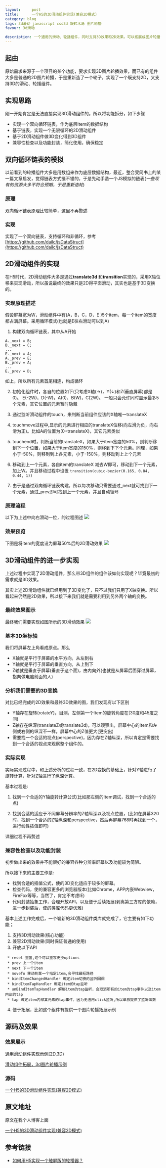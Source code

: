 ```yaml
---
layout:     post
title:      一个H5的3D滑动组件实现(兼容2D模式)
category: blog
tags: 3d滑动 javascript css3d 旋转木马 图片轮播
favour: 3d滑动

description: 一个通用的滑动、轮播组件，同时支持3D效果和2D效果。可以拓展成图片轮播，旋转木马，页面滑动等等
---
```


## 起由
原始需求来源于一个项目的某个功能，要求实现3D图片轮播效果，而已有的组件大多是普通的2D图片轮播，于是重新造了一个轮子，实现了一个既支持2D，又支持3D的滑动、轮播组件。

## 实现思路
刚一开始肯定是无法直接实现3D滑动组件的，所以将功能拆分，如下步骤

* 实现一个双向循环链表，作为底层Item的数据结构
* 基于链表，实现一个无限循环的2D滑动组件
* 基于2D滑动组件做3D变化得到3D组件
* 兼容性检查以及功能封装，简化使用，确保稳定

## 双向循环链表的模拟
以前看到的轮播组件大多是用数组来作为底层数据结构，最近，整合受简书上的某一篇文章启发，觉得链表方式挺不错的，于是先动手造一个JS模拟的链表(*一些现有的资源大多不符合预期，于是重新造轮*)

### 原理
双向循环链表原理比较简单，这里不再赘述

### 实现
实现了一个双向链表，支持循环和非循环，参考 [https://github.com/dailc/jsDataStruct](https://github.com/dailc/jsDataStruct)


## 2D滑动组件的实现
在H5时代，2D滑动组件大多是通过**translate3d** 和**transition**实现的，采用X轴位移来实现滑动，所以虽说最终的效果只是2D得平面滑动，其实也是基于3D变换的。


### 实现原理描述
假设屏幕宽为W，滑动组件中有(A，B，C，D，E )5个item，每一个item的宽度都占满屏幕。采用循环模式(也就是E往右滑动可以到A)

1. 构建双向循环链表，其中从A开始

```
A._next = B;
B._next = C;
...
E._next = A;
A._prev = E;
B._prev = A;
...
E._prev = D;
```
如上，所以所有元素首尾相连，构成循环

2. 初始化组件时，各自的位置如下(只考虑X轴(→)，Y(↓)和Z(垂直屏幕)都是0)。
E(-2W)，D(-W)，A(0)，B(W)，C(2W)。
一般只会允许同时显示最多5个元素，其它位置的元素暂时隐藏

3. 通过监听滑动组件的touch，来判断当前组件应该的X轴唯一translateX

4. touchmove过程中,显示的元素进行相应的translateX位移(向左滑为负，向右滑为正)。比如A的位置为(0+translateX)，其它元素类似

5. touchend时，判断当前的translateX，如果大于item宽度的50%，则判断移到下一个位置，如果大于item宽度的150%，则移到下下个元素。同理，如果小于-50%，则移到到上各元素，小于-150%，则移动到上上个元素

6. 移动到上一个元素，各自item的translateX 减去W即可，移动到下一个元素，加上W。并且移动过程中设置 ```transition(cubic-bezier(0.165, 0.84, 0.44, 1))```

7. 由于是通过双向循环链表构建，所以每次移动只需要通过_next就可找到下一个元素，通过_prev即可找到上一个元素，并且自动循环

### 原理流程
以下为上述中向右滑动一位，的过程图述
![](https://dailc.github.io/showDemo/staticresource/carrousel/demo_js_carrousel_3.png)

### 效果预览
下图是将item的宽度设为屏幕50%后的2D滑动效果
![](https://dailc.github.io/showDemo/staticresource/carrousel/demo_js_carrousel_1.png)

## 3D滑动组件的进一步实现
上述过程中实现了2D滑动组件，那么带3D组件的组件该如何实现呢？毕竟最初的需求就是3D效果。

其实上述2D滑动组件就已经用到了3D变化了，只不过我们只用了X轴变换。所以看起来仍然是2D效果，所以接下来我们就是需要利用到另外两个轴的变换。

### 最终效果图示
最终我们需要实现如图所示的3D滑动效果
![](https://dailc.github.io/showDemo/staticresource/carrousel/demo_js_carrousel_2.png)

### 基本3D坐标轴
我们将屏幕左上角看成原点。那么

* X轴就是平行于屏幕的水平方向，从左到右
* Y轴就是平行于屏幕的垂直方向，从上到下
* Z轴就是垂直于屏幕(垂直于这个面)，由内向外(也就是从屏幕后面穿过屏幕，指向做电脑前面的人)

### 分析我们需要的3D变换
对比已经完成的2D效果和最终3D效果的图，我们发现有以下区别

* Y轴存在旋转(rotateY)，目测，左侧第一个Item的旋转角度在(30度和45度之间)
* Z轴存在纵深(translateZ或translate3d)，可以观察出，屏幕中心的Item和左侧或右侧的纵深不一样，屏幕中心的Z值更大(更突出)
* 需要找一个合适的视点(perspective)，因为存在Z轴纵深，所以肯定是需要找到一个合适的视点来观察整个组件的。

### 实际实现
实际实现过程中，和上述分析的过程一致，在2D变换的基础上，针对Y轴进行了旋转计算，针对Z轴进行了纵深计算。

基本过程是:

1. 找到一个合适的Y轴旋转计算公式(比如那左侧的Item调试，找到一个合适的点)

2. 找到合适的适应于不同屏幕分辨率的Z轴纵深以及视点位置，(比如在屏幕320时，找到一个合适的Z轴纵深和perspective，然后再屏幕768时再找到一个，进行线性插值即可)

详细过程不再赘述

### 兼容性检查以及功能封装
初步做出来的效果并不能很好的兼容各种分辨率屏幕以及功能较为简陋。

所以接下来的主要工作是:

* 找到合适的插值公式，使的3D变化适应于较多的屏幕。
* 检查代码，使的兼容更多的浏览器版本(比如Chrome，APP内嵌Webview，FireFox等等，当然了，肯定不考虑IE)
* 代码封装抽象工作，合理开放API，以及便于后续拓展(剥离第三方库的依赖，进一步封装后，使的类库代码更优雅)

基本上述工作完成后，一个崭新的3D滑动组件类库就完成了，它主要有如下功能；

1. 支持3D滑动效果(核心功能)
2. 兼容2D滑动效果(同时保证普通的使用)
3. 开放以下API

```
 * reset 重置,这个可以重写更换options
 * prev 上一个item
 * next 下一个item
 * moveTo 移动到某一个指定item,会寻找最短路径
 * bindItemChangedHandler 绑定item切换的监听回调
 * bindItemTapHandler 绑定item的tap监听
 * unBindItemTapHandler 解绑item的tap监听，会取消所有的item的tap事件以及item内部的tap
 * tap 绑定item内部某元素的tap事件，因为无法用click监听,所以单独提供了监听函数
```

4. 便于拓展，比如这个组件有提供一个图片轮播拓展示例

## 源码及效果

### 效果展示
[通用滑动组件实现示例(2D,3D)](https://dailc.github.io/showDemo/carrousel/demo_carrousel_index.html)

[滑动组件拓展，3d图片轮播示例](https://dailc.github.io/showDemo/carrousel/demo_carrousel_gallerySlider.html)

### 源码
[一个H5的3D滑动组件实现(兼容2D模式)](https://github.com/dailc/showDemo/tree/master/carrousel)

## 原文地址
原文在我个人博客上面

[一个H5的3D滑动组件实现(兼容2D模式)](https://dailc.github.io/2016/12/13/carrouselEffect.html)

## 参考链接

* [如何用H5实现一个触屏版的轮播器？](http://www.jianshu.com/p/abb0e3575c70)
